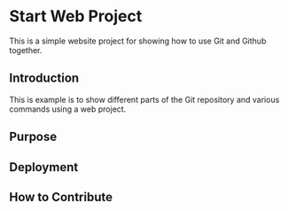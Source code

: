 # Start Web Project

This is a simple website project for
showing how to use Git and Github together.

## Introduction

This is example is to show different parts
of the Git repository and various commands using a web project.

## Purpose

## Deployment

## How to Contribute

